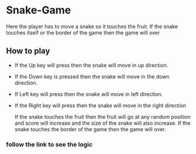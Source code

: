 # Snake-Game
Here the player has to move a snake so it touches the fruit. If the snake touches itself or the border of the game then the game will over
## How to play
- If the Up key will press then the snake will move in up direction.
- If the Down key is pressed then the snake will move in the down direction.
- If Left key will press then the snake will move in left direction.
- If the Right key will press then the snake will move in the right direction

  If the snake touches the fruit then the fruit will go at any random position and score will increase and the size of the snake will also increase.
  If the snake touches the border of the game then the game will over.
 ### follow the link to see the logic 
 
 
